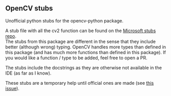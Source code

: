 ## OpenCV stubs
Unofficial python stubs for the opencv-python package.

A stub file with all the cv2 function can be found on the [Microsoft stubs repo](https://github.com/microsoft/python-type-stubs/tree/main/cv2).\
The stubs from this package are different in the sense that they include better (although wrong) typing. OpenCV handles more types than defined in this package (and has much more functions than defined in this package). If you would like a function / type to be added, feel free to open a PR.

The stubs include the docstrings as they are otherwise not available in the IDE (as far as I know).

These stubs are a temporary help until official ones are made (see [this issue](https://github.com/opencv/opencv/issues/14590#issuecomment-1493255962)).
